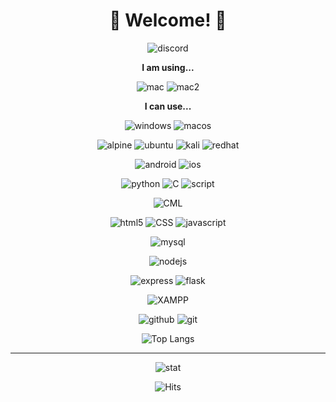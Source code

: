 <div align="center">

# 🤗 Welcome! 🤗

![discord](https://discord.c99.nl/widget/theme-4/902097220306878496.png)

**I am using...**

![mac](https://img.shields.io/badge/Apple%20Silicon-333333?style=flat&logo=apple)
![mac2](https://img.shields.io/badge/Apple%20Intel-333444?style=flat&logo=apple)

**I can use...**

![windows](https://img.shields.io/badge/Windows-0078D6?style=social&logo=windows)
![macos](https://shields.io/badge/MacOS--9cf?logo=Apple&style=social)

![alpine](https://img.shields.io/badge/Alpine_Linux-0D597F?style=social&logo=alpine-linux)
![ubuntu](https://img.shields.io/badge/Ubuntu-E95420?logo=ubuntu&style=social)
![kali](https://img.shields.io/badge/Kali_Linux-557C94?style=social&logo=kali-linux)
![redhat](https://img.shields.io/badge/Red%20Hat-EE0000?style=social&logo=redhat)

![android](https://img.shields.io/badge/Android-3DDC84?style=social&logo=android)
![ios](https://img.shields.io/badge/iOS-000000?style=social&logo=apple)

![python](https://img.shields.io/badge/Python-3776AB.svg?&style=plastic&logo=Python&logoColor=white)
![C](https://img.shields.io/badge/C-000000?style=plastic&logo=C&logoColor=white)
![script](https://img.shields.io/badge/Batch-121011?style=plastic&logo=windowsterminal&logoColor=white)

![CML](https://img.shields.io/badge/Cisco_Modeling_Labs-049FD9?style=plastic&logo=cisco&logoColor=white)

![html5](https://img.shields.io/badge/HTML5-E34F26?style=plastic&logo=html5&logoColor=white)
![CSS](https://img.shields.io/badge/CSS-1572B6?style=plastic&logo=css3&logoColor=white)
![javascript](https://img.shields.io/badge/Javascript-F7DF1E.svg?&style=plastic&logo=JavaScript&logoColor=white)

![mysql](https://img.shields.io/badge/MySQL-4479A1?style=plastic&logo=mysql&logoColor=white)

![nodejs](https://img.shields.io/badge/Node.js-339933?style=plastic&logo=Node.js&logoColor=white)

![express](https://img.shields.io/badge/Express-000000?style=plastic&logo=express&logoColor=white)
![flask](https://img.shields.io/badge/Flask-000000?style=plastic&logo=flask&logoColor=white)

![XAMPP](https://img.shields.io/static/v1?style=plastic&message=XAMPP&color=FB7A24&logo=XAMPP&logoColor=FFFFFF&label=)

![github](https://img.shields.io/badge/Github-181717?style=plastic&logo=github&logoColor=white)
![git](https://img.shields.io/badge/Git-F05032?style=plastic&logo=git&logoColor=white)

![Top Langs](https://github-readme-stats.vercel.app/api/top-langs/?username=minj-ae&layout=compact&theme=github_dark)

---

![stat](https://github-profile-summary-cards.vercel.app/api/cards/profile-details?username=minj-ae&theme=github_dark)

![Hits](https://hits.seeyoufarm.com/api/count/incr/badge.svg?url=https%3A%2F%2Fgithub.com%2Fminj-ae&count_bg=%23831212&title_bg=%23555555&icon=&icon_color=%23660000&title=Hits&edge_flat=false)

</div>
